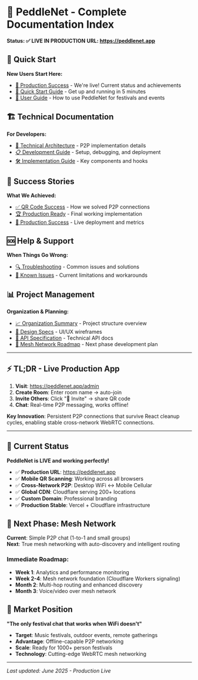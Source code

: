 # 🎉 PeddleNet - Complete Documentation Index

**Status: ✅ LIVE IN PRODUCTION** 
**URL: https://peddlenet.app**

## 🚀 Quick Start

**New Users Start Here:**
- [🎯 Production Success](./PRODUCTION-SUCCESS.md) - We're live! Current status and achievements
- [🚀 Quick Start Guide](./QUICK-START.md) - Get up and running in 5 minutes
- [👥 User Guide](./USER-GUIDE.md) - How to use PeddleNet for festivals and events

## 🏗️ Technical Documentation

**For Developers:**
- [🔧 Technical Architecture](./TECHNICAL-ARCHITECTURE.md) - P2P implementation details
- [📋 Development Guide](./DEVELOPMENT-GUIDE.md) - Setup, debugging, and deployment
- [🛠️ Implementation Guide](./IMPLEMENTATION-GUIDE.md) - Key components and hooks

## 🎪 Success Stories

**What We Achieved:**
- [✅ QR Code Success](./QR-CODE-SUCCESS.md) - How we solved P2P connections
- [🏆 Production Ready](./PRODUCTION-READY.md) - Final working implementation
- [🎉 Production Success](./PRODUCTION-SUCCESS.md) - Live deployment and metrics

## 🆘 Help & Support

**When Things Go Wrong:**
- [🔍 Troubleshooting](./TROUBLESHOOTING.md) - Common issues and solutions
- [🐛 Known Issues](./KNOWN-ISSUES.md) - Current limitations and workarounds

## 📊 Project Management

**Organization & Planning:**
- [📈 Organization Summary](./ORGANIZATION-SUMMARY.md) - Project structure overview
- [🎨 Design Specs](./festival-chat-wireframes.html) - UI/UX wireframes
- [📡 API Specification](./festival-chat-api-spec.md) - Technical API docs
- [🔮 Mesh Network Roadmap](./MESH-ROADMAP.md) - Next phase development plan

---

## ⚡ TL;DR - Live Production App

1. **Visit**: https://peddlenet.app/admin
2. **Create Room**: Enter room name → auto-join
3. **Invite Others**: Click "📱 Invite" → share QR code
4. **Chat**: Real-time P2P messaging, works offline!

**Key Innovation**: Persistent P2P connections that survive React cleanup cycles, enabling stable cross-network WebRTC connections.

---

## 🎯 Current Status

**PeddleNet is LIVE and working perfectly!**

- ✅ **Production URL**: https://peddlenet.app
- ✅ **Mobile QR Scanning**: Working across all browsers
- ✅ **Cross-Network P2P**: Desktop WiFi ↔ Mobile Cellular
- ✅ **Global CDN**: Cloudflare serving 200+ locations
- ✅ **Custom Domain**: Professional branding
- ✅ **Production Stable**: Vercel + Cloudflare infrastructure

## 🚀 Next Phase: Mesh Network

**Current**: Simple P2P chat (1-to-1 and small groups)  
**Next**: True mesh networking with auto-discovery and intelligent routing

### Immediate Roadmap:
- **Week 1**: Analytics and performance monitoring
- **Week 2-4**: Mesh network foundation (Cloudflare Workers signaling)
- **Month 2**: Multi-hop routing and enhanced discovery
- **Month 3**: Voice/video over mesh network

## 🎪 Market Position

**"The only festival chat that works when WiFi doesn't"**

- **Target**: Music festivals, outdoor events, remote gatherings
- **Advantage**: Offline-capable P2P networking
- **Scale**: Ready for 1000+ person festivals
- **Technology**: Cutting-edge WebRTC mesh networking

---

*Last updated: June 2025 - Production Live*